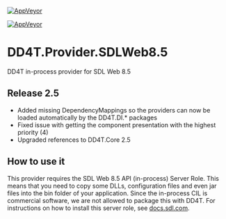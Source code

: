 [![AppVeyor](https://ci.appveyor.com/api/projects/status/github/dd4t/DD4T.Providers.SDLWeb8.5?branch=master&svg=true&passingText=master)](https://ci.appveyor.com/project/DD4T/dd4t-providers-sdlweb8-5)

[![AppVeyor](https://ci.appveyor.com/api/projects/status/github/dd4t/DD4T.Providers.SDLWeb8.5?branch=develop&svg=true&passingText=develop)](https://ci.appveyor.com/project/DD4T/dd4t-providers-sdlweb8-5)

# DD4T.Provider.SDLWeb8.5
DD4T in-process provider for SDL Web 8.5

## Release 2.5

- Added missing DependencyMappings so the providers can now be loaded automatically by the DD4T.DI.* packages
- Fixed issue with getting the component presentation with the highest priority (4)
- Upgraded references to DD4T.Core 2.5


## How to use it

This provider requires the SDL Web 8.5 API (in-process) Server Role. This means that you need to copy some DLLs, configuration files and even jar files into the bin folder of your application. Since the in-process CIL is commercial software, we are not allowed to package this with DD4T. For instructions on how to install this server role, see [docs.sdl.com](https://docs.sdl.com/LiveContent/content/en-US/SDL%20Web-v5/GUID-0D330E1A-A753-45D2-B462-3121F756EE14).

